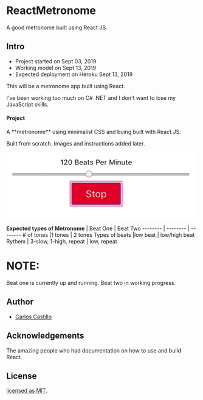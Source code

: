# ReactMetronome
A good metronome built using React JS.


## Intro

* Project started on Sept 03, 2019
* Working model on Sept 13, 2019
* Expected deployment on Heroku Sept 13, 2019

<p>This will be a metronome app built using React.</p>
<p>I've been working too much on C# .NET and I don't want to lose my JavaScript skills.</p>

#### Project

<p>A **metronome** using minimalist CSS and buing built with React JS.</p>
<p>Built from scratch.  Images and instructions added later.</p>

![](crc-metronome-app/src/ScreenShot.png?raw=true)

<b>Expected types of Metronome</b>
         | Beat One | Beat Two
-------- | -------- | --------
\# of tones |1 tones | 2 tones
Types of beats |low beat | low/high beat
Rythem | 3-slow, 1-high, repeat | low, repeat

# NOTE:
Beat one is currently up and running.  Beat two in working progress.

## Author
* [Carlos Castillo](https://github.com/castillocarlosr)

## Acknowledgements
<p> The amazing people who had documentation on how to use and build React.</p>

## License
[licensed as MIT](/LICENSE).

